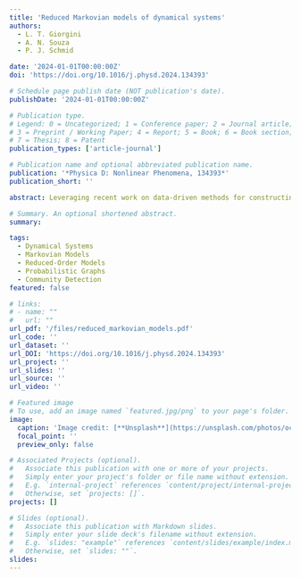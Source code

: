 ```yaml
---
title: 'Reduced Markovian models of dynamical systems'
authors:
  - L. T. Giorgini
  - A. N. Souza
  - P. J. Schmid

date: '2024-01-01T00:00:00Z'
doi: 'https://doi.org/10.1016/j.physd.2024.134393'

# Schedule page publish date (NOT publication's date).
publishDate: '2024-01-01T00:00:00Z'

# Publication type.
# Legend: 0 = Uncategorized; 1 = Conference paper; 2 = Journal article;
# 3 = Preprint / Working Paper; 4 = Report; 5 = Book; 6 = Book section;
# 7 = Thesis; 8 = Patent
publication_types: ['article-journal']

# Publication name and optional abbreviated publication name.
publication: '*Physica D: Nonlinear Phenomena, 134393*'
publication_short: ''

abstract: Leveraging recent work on data-driven methods for constructing a finite state space Markov process from dynamical systems, this paper addresses two problems for obtaining further reduced statistical representations. The first problem is to extract the most salient reduced-order dynamics for a given timescale by using a modified clustering algorithm from network theory. The second problem is to provide an alternative construction for the infinitesimal generator of a Markov process that respects statistical features over a large range of time scales. The methodology is demonstrated on three low-dimensional dynamical systems with stochastic and chaotic dynamics, as well as two high-dimensional systems: the Kuramoto-Sivashinsky equations and fluid-flow data sampled via Particle Image Velocimetry. The presented method offers a robust reduced-order statistical representation of the underlying system.

# Summary. An optional shortened abstract.
summary: 

tags:
  - Dynamical Systems
  - Markovian Models
  - Reduced-Order Models
  - Probabilistic Graphs
  - Community Detection
featured: false

# links:
# - name: ""
#   url: ""
url_pdf: '/files/reduced_markovian_models.pdf'
url_code: ''
url_dataset: ''
url_DOI: 'https://doi.org/10.1016/j.physd.2024.134393'
url_project: ''
url_slides: ''
url_source: ''
url_video: ''

# Featured image
# To use, add an image named `featured.jpg/png` to your page's folder.
image:
  caption: 'Image credit: [**Unsplash**](https://unsplash.com/photos/ocean)'
  focal_point: ''
  preview_only: false

# Associated Projects (optional).
#   Associate this publication with one or more of your projects.
#   Simply enter your project's folder or file name without extension.
#   E.g. `internal-project` references `content/project/internal-project/index.md`.
#   Otherwise, set `projects: []`.
projects: []

# Slides (optional).
#   Associate this publication with Markdown slides.
#   Simply enter your slide deck's filename without extension.
#   E.g. `slides: "example"` references `content/slides/example/index.md`.
#   Otherwise, set `slides: ""`.
slides:
---
```

